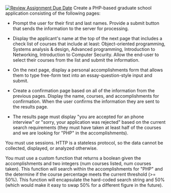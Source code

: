 [![Review Assignment Due Date](https://classroom.github.com/assets/deadline-readme-button-22041afd0340ce965d47ae6ef1cefeee28c7c493a6346c4f15d667ab976d596c.svg)](https://classroom.github.com/a/gjVCUa4e)
Create a PHP-based graduate school application consisting of the following pages:

* Prompt the user for their first and last names. Provide a submit button that sends the information to the server for processing.
* Display the applicant's name at the top of the next page that includes a check list of courses that include at least: Object-oriented programming, Systems analysis & design, Advanced programming, Introduction to Networking, Introduction to Computer Security.  Allow the end-user to select their courses from the list and submit the information.

* On the next page, display a personal accomplishments form that allows them to type free-form text into an essay-question-style input and submit.

* Create a confirmation page based on all of the information from the previous pages. Display the name, courses, and accomplishments for confirmation. When the user confirms the information they are sent to the results page.  
* The results page must display "you are accepted for an phone interview" or "sorry, your application was rejected" based on the current search requirements (they must have taken at least half of the courses and we are looking for "PHP" in the accomplishments).

You must use sessions. HTTP is a stateless protocol, so the data cannot be collected, displayed, or analyzed otherwise.

You must use a custom function that returns a boolean given the accomplishments and two integers (num courses listed, num courses taken). This function will search within the accomplishments for "PHP" and the determine if the course percentage meets the current threshold (>= 50%). This function will encapsulate the hard-coded search string and 50% (which would make it easy to swap 50% for a different figure in the future).

